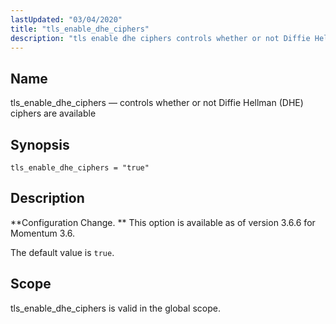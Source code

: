 ```yaml
---
lastUpdated: "03/04/2020"
title: "tls_enable_dhe_ciphers"
description: "tls enable dhe ciphers controls whether or not Diffie Hellman DHE ciphers are available tls enable dhe ciphers true Configuration Change This option is available as of version 3 6 6 for Momentum 3 6 The default value is true tls enable dhe ciphers is valid in the global scope..."
---
```


<a name="conf.ref.tls_enable_dhe_ciphers"></a> 
## Name

tls_enable_dhe_ciphers — controls whether or not Diffie Hellman (DHE) ciphers are available

## Synopsis

`tls_enable_dhe_ciphers = "true"`

<a name="idp12099216"></a> 
## Description

**Configuration Change. ** This option is available as of version 3.6.6 for Momentum 3.6.

The default value is `true`.

<a name="idp12102832"></a> 
## Scope

tls_enable_dhe_ciphers is valid in the global scope.